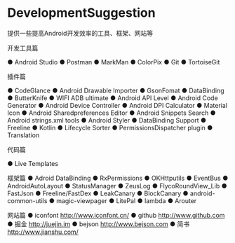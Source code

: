 # DevelopmentSuggestion
提供一些提高Android开发效率的工具、框架、网站等

开发工具篇

  ● Android Studio 
  ● Postman
  ● MarkMan
  ● ColorPix
  ● Git
  ● TortoiseGit

插件篇

  ● CodeGlance
  ● Android Drawable Importer
  ● GsonFomat
  ● DataBinding
  ● ButterKnife
  ● WIFI ADB ultimate
  ● Android API Level
  ● Android Code Generator
  ● Android Device Controller
  ● Android DPI Calculator
  ● Material Icon
  ● Android Sharedpreferences Editor
  ● Android Snippets Search
  ● Android strings.xml tools
  ● Android Styler
  ● DataBinding Support
  ● Freeline
  ● Kotlin 
  ● Lifecycle Sorter
  ● PermissionsDispatcher plugin
  ● Translation

代码篇

  ● Live Templates

框架篇
  ● Adroid DataBinding
  ● RxPermissions
  ● OKHttputils
  ● EventBus
  ● AndroidAutoLayout
  ● StatusManager
  ● ZeusLog
  ● FlycoRoundView_Lib
  ● FastJson
  ● Freeline/FastDex
  ● LeakCanary
  ● BlockCanary
  ● android-common-utils
  ● magic-viewpager
  ● LitePal
  ● lambda
  ● Arouter

网站篇
  ● iconfont http://www.iconfont.cn/
  ● github http://www.github.com
  ● 掘金 http://juejin.im
  ● bejson http://www.bejson.com
  ● 简书 http://www.jianshu.com/
